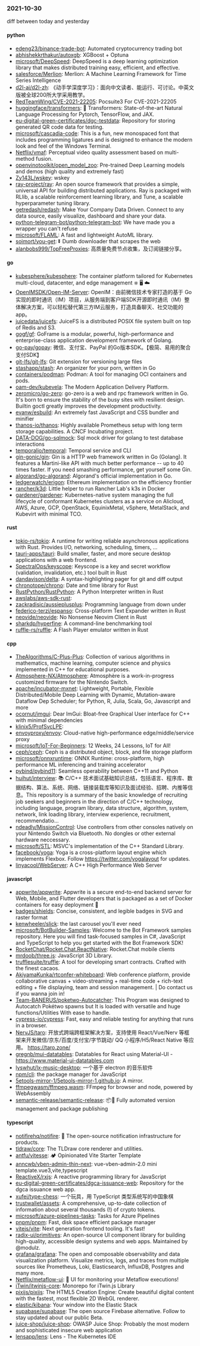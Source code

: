 ### 2021-10-30
diff between today and yesterday

#### python
* [edeng23/binance-trade-bot](https://github.com/edeng23/binance-trade-bot): Automated cryptocurrency trading bot
* [abhishekkrthakur/autoxgb](https://github.com/abhishekkrthakur/autoxgb): XGBoost + Optuna
* [microsoft/DeepSpeed](https://github.com/microsoft/DeepSpeed): DeepSpeed is a deep learning optimization library that makes distributed training easy, efficient, and effective.
* [salesforce/Merlion](https://github.com/salesforce/Merlion): Merlion: A Machine Learning Framework for Time Series Intelligence
* [d2l-ai/d2l-zh](https://github.com/d2l-ai/d2l-zh): 《动手学深度学习》：面向中文读者、能运行、可讨论。中英文版被全球200所大学采用教学。
* [RedTeamWing/CVE-2021-22205](https://github.com/RedTeamWing/CVE-2021-22205): Pocsuite3 For CVE-2021-22205
* [huggingface/transformers](https://github.com/huggingface/transformers): 🤗 Transformers: State-of-the-art Natural Language Processing for Pytorch, TensorFlow, and JAX.
* [eu-digital-green-certificates/dgc-testdata](https://github.com/eu-digital-green-certificates/dgc-testdata): Repository for storing generated QR code data for testing.
* [microsoft/cascadia-code](https://github.com/microsoft/cascadia-code): This is a fun, new monospaced font that includes programming ligatures and is designed to enhance the modern look and feel of the Windows Terminal.
* [Netflix/vmaf](https://github.com/Netflix/vmaf): Perceptual video quality assessment based on multi-method fusion.
* [openvinotoolkit/open_model_zoo](https://github.com/openvinotoolkit/open_model_zoo): Pre-trained Deep Learning models and demos (high quality and extremely fast)
* [Zy143L/wskey](https://github.com/Zy143L/wskey): wskey
* [ray-project/ray](https://github.com/ray-project/ray): An open source framework that provides a simple, universal API for building distributed applications. Ray is packaged with RLlib, a scalable reinforcement learning library, and Tune, a scalable hyperparameter tuning library.
* [getredash/redash](https://github.com/getredash/redash): Make Your Company Data Driven. Connect to any data source, easily visualize, dashboard and share your data.
* [python-telegram-bot/python-telegram-bot](https://github.com/python-telegram-bot/python-telegram-bot): We have made you a wrapper you can't refuse
* [microsoft/FLAML](https://github.com/microsoft/FLAML): A fast and lightweight AutoML library.
* [soimort/you-get](https://github.com/soimort/you-get): ⏬ Dumb downloader that scrapes the web
* [alanbobs999/TopFreeProxies](https://github.com/alanbobs999/TopFreeProxies): 高质量免费节点收集，及订阅链接分享。

#### go
* [kubesphere/kubesphere](https://github.com/kubesphere/kubesphere): The container platform tailored for Kubernetes multi-cloud, datacenter, and edge management ⎈ 🖥 ☁️
* [OpenIMSDK/Open-IM-Server](https://github.com/OpenIMSDK/Open-IM-Server): OpenIM：由前微信技术专家打造的基于 Go 实现的即时通讯（IM）项目，从服务端到客户端SDK开源即时通讯（IM）整体解决方案，可以轻松替代第三方IM云服务，打造具备聊天、社交功能的app。
* [juicedata/juicefs](https://github.com/juicedata/juicefs): JuiceFS is a distributed POSIX file system built on top of Redis and S3.
* [gogf/gf](https://github.com/gogf/gf): GoFrame is a modular, powerful, high-performance and enterprise-class application development framework of Golang.
* [go-pay/gopay](https://github.com/go-pay/gopay): 微信、支付宝、PayPal 的Go版本SDK。【极简、易用的聚合支付SDK】
* [git-lfs/git-lfs](https://github.com/git-lfs/git-lfs): Git extension for versioning large files
* [stashapp/stash](https://github.com/stashapp/stash): An organizer for your porn, written in Go
* [containers/podman](https://github.com/containers/podman): Podman: A tool for managing OCI containers and pods.
* [oam-dev/kubevela](https://github.com/oam-dev/kubevela): The Modern Application Delivery Platform.
* [zeromicro/go-zero](https://github.com/zeromicro/go-zero): go-zero is a web and rpc framework written in Go. It's born to ensure the stability of the busy sites with resilient design. Builtin goctl greatly improves the development productivity.
* [evanw/esbuild](https://github.com/evanw/esbuild): An extremely fast JavaScript and CSS bundler and minifier
* [thanos-io/thanos](https://github.com/thanos-io/thanos): Highly available Prometheus setup with long term storage capabilities. A CNCF Incubating project.
* [DATA-DOG/go-sqlmock](https://github.com/DATA-DOG/go-sqlmock): Sql mock driver for golang to test database interactions
* [temporalio/temporal](https://github.com/temporalio/temporal): Temporal service and CLI
* [gin-gonic/gin](https://github.com/gin-gonic/gin): Gin is a HTTP web framework written in Go (Golang). It features a Martini-like API with much better performance -- up to 40 times faster. If you need smashing performance, get yourself some Gin.
* [algorand/go-algorand](https://github.com/algorand/go-algorand): Algorand's official implementation in Go.
* [ledgerwatch/erigon](https://github.com/ledgerwatch/erigon): Ethereum implementation on the efficiency frontier
* [rancher/k3d](https://github.com/rancher/k3d): Little helper to run Rancher Lab's k3s in Docker
* [gardener/gardener](https://github.com/gardener/gardener): Kubernetes-native system managing the full lifecycle of conformant Kubernetes clusters as a service on Alicloud, AWS, Azure, GCP, OpenStack, EquinixMetal, vSphere, MetalStack, and Kubevirt with minimal TCO.

#### rust
* [tokio-rs/tokio](https://github.com/tokio-rs/tokio): A runtime for writing reliable asynchronous applications with Rust. Provides I/O, networking, scheduling, timers, ...
* [tauri-apps/tauri](https://github.com/tauri-apps/tauri): Build smaller, faster, and more secure desktop applications with a web frontend.
* [SpectralOps/keyscope](https://github.com/SpectralOps/keyscope): Keyscope is a key and secret workflow (validation, invalidation, etc.) tool built in Rust
* [dandavison/delta](https://github.com/dandavison/delta): A syntax-highlighting pager for git and diff output
* [chronotope/chrono](https://github.com/chronotope/chrono): Date and time library for Rust
* [RustPython/RustPython](https://github.com/RustPython/RustPython): A Python Interpreter written in Rust
* [awslabs/aws-sdk-rust](https://github.com/awslabs/aws-sdk-rust): 
* [zackradisic/aussieplusplus](https://github.com/zackradisic/aussieplusplus): Programming language from down under
* [federico-terzi/espanso](https://github.com/federico-terzi/espanso): Cross-platform Text Expander written in Rust
* [neovide/neovide](https://github.com/neovide/neovide): No Nonsense Neovim Client in Rust
* [sharkdp/hyperfine](https://github.com/sharkdp/hyperfine): A command-line benchmarking tool
* [ruffle-rs/ruffle](https://github.com/ruffle-rs/ruffle): A Flash Player emulator written in Rust

#### cpp
* [TheAlgorithms/C-Plus-Plus](https://github.com/TheAlgorithms/C-Plus-Plus): Collection of various algorithms in mathematics, machine learning, computer science and physics implemented in C++ for educational purposes.
* [Atmosphere-NX/Atmosphere](https://github.com/Atmosphere-NX/Atmosphere): Atmosphère is a work-in-progress customized firmware for the Nintendo Switch.
* [apache/incubator-mxnet](https://github.com/apache/incubator-mxnet): Lightweight, Portable, Flexible Distributed/Mobile Deep Learning with Dynamic, Mutation-aware Dataflow Dep Scheduler; for Python, R, Julia, Scala, Go, Javascript and more
* [ocornut/imgui](https://github.com/ocornut/imgui): Dear ImGui: Bloat-free Graphical User interface for C++ with minimal dependencies
* [klinix5/ProfSvcLPE](https://github.com/klinix5/ProfSvcLPE): 
* [envoyproxy/envoy](https://github.com/envoyproxy/envoy): Cloud-native high-performance edge/middle/service proxy
* [microsoft/IoT-For-Beginners](https://github.com/microsoft/IoT-For-Beginners): 12 Weeks, 24 Lessons, IoT for All!
* [ceph/ceph](https://github.com/ceph/ceph): Ceph is a distributed object, block, and file storage platform
* [microsoft/onnxruntime](https://github.com/microsoft/onnxruntime): ONNX Runtime: cross-platform, high performance ML inferencing and training accelerator
* [pybind/pybind11](https://github.com/pybind/pybind11): Seamless operability between C++11 and Python
* [huihut/interview](https://github.com/huihut/interview): 📚 C/C++ 技术面试基础知识总结，包括语言、程序库、数据结构、算法、系统、网络、链接装载库等知识及面试经验、招聘、内推等信息。This repository is a summary of the basic knowledge of recruiting job seekers and beginners in the direction of C/C++ technology, including language, program library, data structure, algorithm, system, network, link loading library, interview experience, recruitment, recommendatio…
* [ndeadly/MissionControl](https://github.com/ndeadly/MissionControl): Use controllers from other consoles natively on your Nintendo Switch via Bluetooth. No dongles or other external hardware neccessary.
* [microsoft/STL](https://github.com/microsoft/STL): MSVC's implementation of the C++ Standard Library.
* [facebook/yoga](https://github.com/facebook/yoga): Yoga is a cross-platform layout engine which implements Flexbox. Follow https://twitter.com/yogalayout for updates.
* [linyacool/WebServer](https://github.com/linyacool/WebServer): A C++ High Performance Web Server

#### javascript
* [appwrite/appwrite](https://github.com/appwrite/appwrite): Appwrite is a secure end-to-end backend server for Web, Mobile, and Flutter developers that is packaged as a set of Docker containers for easy deployment 🚀
* [badges/shields](https://github.com/badges/shields): Concise, consistent, and legible badges in SVG and raster format
* [kenwheeler/slick](https://github.com/kenwheeler/slick): the last carousel you'll ever need
* [microsoft/BotBuilder-Samples](https://github.com/microsoft/BotBuilder-Samples): Welcome to the Bot Framework samples repository. Here you will find task-focused samples in C#, JavaScript and TypeScript to help you get started with the Bot Framework SDK!
* [RocketChat/Rocket.Chat.ReactNative](https://github.com/RocketChat/Rocket.Chat.ReactNative): Rocket.Chat mobile clients
* [mrdoob/three.js](https://github.com/mrdoob/three.js): JavaScript 3D Library.
* [trufflesuite/truffle](https://github.com/trufflesuite/truffle): A tool for developing smart contracts. Crafted with the finest cacaos.
* [AkiyamaKunka/rtconfer-whiteboard](https://github.com/AkiyamaKunka/rtconfer-whiteboard): Web conference platform, provide collaborative canvas + video-streaming + real-time code + rich-text editing + file displaying, team and session management. | Do contact us if you wanna join in!
* [Team-BANERUS/poketwo-Autocatcher](https://github.com/Team-BANERUS/poketwo-Autocatcher): This Program was designed to Autocatch Pokétwo spawns but It is loaded with versatile and huge functions/Utilities With ease to handle.
* [cypress-io/cypress](https://github.com/cypress-io/cypress): Fast, easy and reliable testing for anything that runs in a browser.
* [NervJS/taro](https://github.com/NervJS/taro): 开放式跨端跨框架解决方案，支持使用 React/Vue/Nerv 等框架来开发微信/京东/百度/支付宝/字节跳动/ QQ 小程序/H5/React Native 等应用。 https://taro.zone/
* [gregnb/mui-datatables](https://github.com/gregnb/mui-datatables): Datatables for React using Material-UI - https://www.material-ui-datatables.com
* [lyswhut/lx-music-desktop](https://github.com/lyswhut/lx-music-desktop): 一个基于 electron 的音乐软件
* [npm/cli](https://github.com/npm/cli): the package manager for JavaScript
* [5etools-mirror-1/5etools-mirror-1.github.io](https://github.com/5etools-mirror-1/5etools-mirror-1.github.io): A mirror.
* [ffmpegwasm/ffmpeg.wasm](https://github.com/ffmpegwasm/ffmpeg.wasm): FFmpeg for browser and node, powered by WebAssembly
* [semantic-release/semantic-release](https://github.com/semantic-release/semantic-release): 📦🚀 Fully automated version management and package publishing

#### typescript
* [notifirehq/notifire](https://github.com/notifirehq/notifire): 🚀 The open-source notification infrastructure for products.
* [tldraw/core](https://github.com/tldraw/core): The TLDraw core renderer and utilities.
* [antfu/vitesse](https://github.com/antfu/vitesse): 🏕 Opinionated Vite Starter Template
* [anncwb/vben-admin-thin-next](https://github.com/anncwb/vben-admin-thin-next): vue-vben-admin-2.0 mini template.vue3,vite,typescript
* [ReactiveX/rxjs](https://github.com/ReactiveX/rxjs): A reactive programming library for JavaScript
* [eu-digital-green-certificates/dgca-issuance-web](https://github.com/eu-digital-green-certificates/dgca-issuance-web): Repository for the dgca issuance web app.
* [xufei/type-chess](https://github.com/xufei/type-chess): 一个玩具，用 TypeScript 类型系统写的中国象棋
* [trustwallet/assets](https://github.com/trustwallet/assets): A comprehensive, up-to-date collection of information about several thousands (!) of crypto tokens.
* [microsoft/azure-pipelines-tasks](https://github.com/microsoft/azure-pipelines-tasks): Tasks for Azure Pipelines
* [pnpm/pnpm](https://github.com/pnpm/pnpm): Fast, disk space efficient package manager
* [vitejs/vite](https://github.com/vitejs/vite): Next generation frontend tooling. It's fast!
* [radix-ui/primitives](https://github.com/radix-ui/primitives): An open-source UI component library for building high-quality, accessible design systems and web apps. Maintained by @modulz.
* [grafana/grafana](https://github.com/grafana/grafana): The open and composable observability and data visualization platform. Visualize metrics, logs, and traces from multiple sources like Prometheus, Loki, Elasticsearch, InfluxDB, Postgres and many more.
* [Netflix/metaflow-ui](https://github.com/Netflix/metaflow-ui): 🎨 UI for monitoring your Metaflow executions!
* [iTwin/itwinjs-core](https://github.com/iTwin/itwinjs-core): Monorepo for iTwin.js Library
* [pixijs/pixijs](https://github.com/pixijs/pixijs): The HTML5 Creation Engine: Create beautiful digital content with the fastest, most flexible 2D WebGL renderer.
* [elastic/kibana](https://github.com/elastic/kibana): Your window into the Elastic Stack
* [supabase/supabase](https://github.com/supabase/supabase): The open source Firebase alternative. Follow to stay updated about our public Beta.
* [juice-shop/juice-shop](https://github.com/juice-shop/juice-shop): OWASP Juice Shop: Probably the most modern and sophisticated insecure web application
* [lensapp/lens](https://github.com/lensapp/lens): Lens - The Kubernetes IDE
